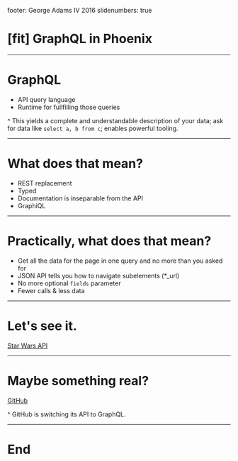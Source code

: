 footer: George Adams IV 2016
slidenumbers: true

# [fit] GraphQL in Phoenix

---

# GraphQL

- API query language
- Runtime for fullfilling those queries

^ This yields a complete and understandable description of your data; ask for data like `select a, b from c`; enables powerful tooling.

---

# What does that mean?

- REST replacement
- Typed
- Documentation is inseparable from the API
- GraphiQL

---

# Practically, what does that mean?

- Get all the data for the page in one query and no more than you asked for
- JSON API tells you how to navigate subelements (*_url)
- No more optional `fields` parameter
- Fewer calls & less data

---

# Let's see it.

[Star Wars API](http://graphql-swapi.parseapp.com/)

---

# Maybe something real?

[GitHub](https://graphql-explorer.githubapp.com/)

^ GitHub is switching its API to GraphQL.

---

# End
